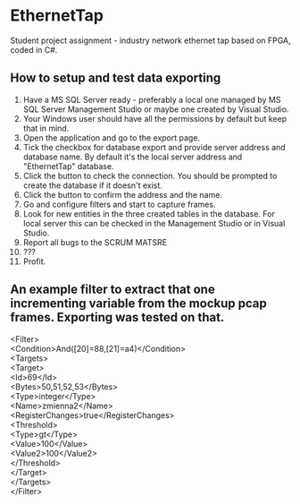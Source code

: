 # EthernetTap
Student project assignment - industry network ethernet tap based on FPGA, coded in C#.

<h2>How to setup and test data exporting</h2>
<ol>
  <li>Have a MS SQL Server ready - preferably a local one managed by MS SQL Server Management Studio or maybe one created by Visual Studio.</li>
  <li>Your Windows user should have all the permissions by default but keep that in mind.</li>
  <li>Open the application and go to the export page.</li>
  <li>Tick the checkbox for database export and provide server address and database name. By default it's the local server address and "EthernetTap" database.</li>
  <li>Click the button to check the connection. You should be prompted to create the database if it doesn't exist.</li>
  <li>Click the button to confirm the address and the name.</li>
  <li>Go and configure filters and start to capture frames.</li>
  <li>Look for new entities in the three created tables in the database. For local server this can be checked in the Management Studio or in Visual Studio.</li>
  <li>Report all bugs to the SCRUM MATSRE</li>
  <li>???</li>
  <li>Profit.</li>
</ol>

<h2>An example filter to extract that one incrementing variable from the mockup pcap frames. Exporting was tested on that.</h2>
&lt;Filter&gt;<br>
&#09;&lt;Condition&gt;And([20]=88,[21]=a4)&lt;/Condition&gt;<br>
&#09;&lt;Targets&gt;<br>
&#09;&#09;&lt;Target&gt;<br>
&#09;&#09;&#09;&lt;Id&gt;69&lt;/Id&gt;<br>
&#09;&#09;&#09;&lt;Bytes&gt;50,51,52,53&lt;/Bytes&gt;<br>
&#09;&#09;&#09;&lt;Type&gt;integer&lt;/Type&gt;<br>
&#09;&#09;&#09;&lt;Name&gt;zmienna2&lt;/Name&gt;<br>
&#09;&#09;&#09;&lt;RegisterChanges&gt;true&lt;/RegisterChanges&gt;<br>
&#09;&#09;&#09;&lt;Threshold&gt;<br>
&#09;&#09;&#09;&#09;&lt;Type&gt;gt&lt;/Type&gt;<br>
&#09;&#09;&#09;&#09;&lt;Value&gt;100&lt;/Value&gt;<br>
&#09;&#09;&#09;&#09;&lt;Value2&gt;100&lt;/Value2&gt;<br>
&#09;&#09;&#09;&lt;/Threshold&gt;<br>
&#09;&#09;&lt;/Target&gt;<br>
&#09;&lt;/Targets&gt;<br>
&lt;/Filter&gt;<br>
